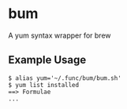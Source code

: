 # bum
A yum syntax wrapper for brew

## Example Usage
```
$ alias yum='~/.func/bum/bum.sh'
$ yum list installed
==> Formulae
...
```
